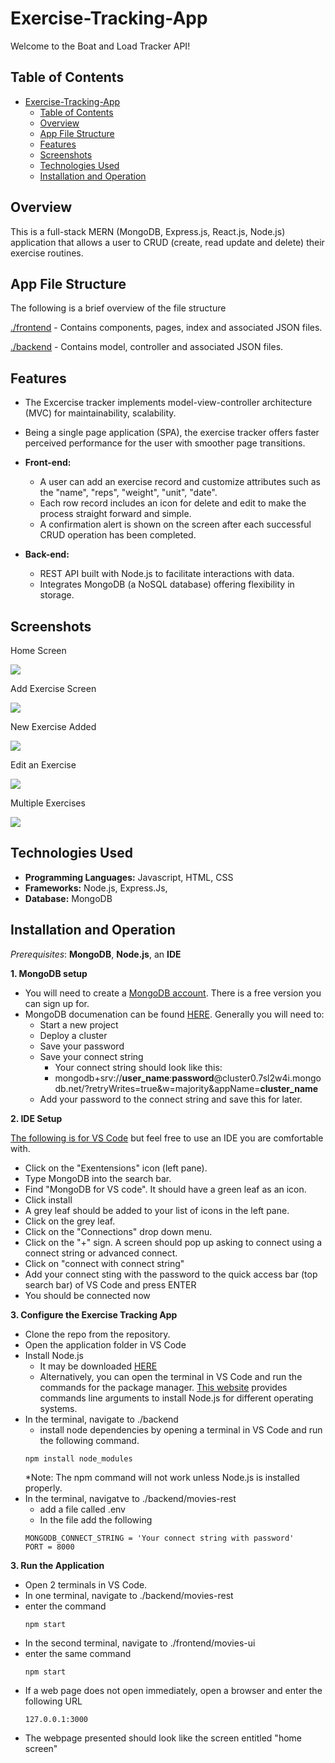 # Exercise-Tracking-App

Welcome to the Boat and Load Tracker API!

## Table of Contents
- [Exercise-Tracking-App](#exercise-tracking-app)
  - [Table of Contents](#table-of-contents)
  - [Overview](#overview)
  - [App File Structure](#app-file-structure)
  - [Features](#features)
  - [Screenshots](#screenshots)
  - [Technologies Used](#technologies-used)
  - [Installation and Operation](#installation-and-operation)
## Overview

This is a full-stack MERN (MongoDB, Express.js, React.js, Node.js) application that allows a user to CRUD (create, read update and delete) their exercise routines.

## App File Structure
The following is a brief overview of the file structure


[./frontend](https://github.com/voyagerfan/Exercise-Tracking-App/tree/main/backend) - Contains components, pages, index and associated JSON files.

[./backend](https://github.com/voyagerfan/Exercise-Tracking-App/tree/main/frontend) - Contains model, controller and associated JSON files.

## Features
* The Excercise tracker implements model-view-controller architecture (MVC) for maintainability, scalability. 
* Being a single page application (SPA), the exercise tracker offers faster perceived performance for the user with smoother page transitions.

* **Front-end:**
  * A user can add an exercise record and customize attributes such as the "name", "reps", "weight", "unit", "date".
  * Each row record includes an icon for delete and edit to make the process straight forward and simple.
  * A confirmation alert is shown on the screen after each successful CRUD operation has been completed.
  
* **Back-end:**
  * REST API built with Node.js to facilitate interactions with data.
  * Integrates MongoDB (a NoSQL database) offering flexibility in storage.  

## Screenshots
Home Screen

![](./screenshots/homescreen.png)

Add Exercise Screen

![](./screenshots/add_exercise_screen.png)

New Exercise Added

![](./screenshots/new_exercise_added.png)

Edit an Exercise

![](./screenshots/update_screen.png)

Multiple Exercises

![](./screenshots/multiple_entries.png)



## Technologies Used

- **Programming Languages:** Javascript, HTML, CSS 
- **Frameworks:** Node.js, Express.Js, 
- **Database:** MongoDB

## Installation and Operation

*Prerequisites*: **MongoDB**, **Node.js**, an **IDE**

**1. MongoDB setup**
* You will need to create a [MongoDB account](https://account.mongodb.com/account/login). There is a free version you can sign up for.
* MongoDB documenation can be found [HERE](https://www.mongodb.com/docs/atlas/getting-started/?_ga=2.42031591.393924942.1718915988-924210838.1718915988&_gac=1.55707609.1718931935.CjwKCAjwps-zBhAiEiwALwsVYUhT__z-AiKBSj7jQbqW2niZsWsHbx0h1hWaw1SpILlvYBZteqeR5RoCkdYQAvD_BwE). Generally you will need to:
  * Start a new project
  * Deploy a cluster
  * Save your password
  * Save your connect string
    * Your connect string should look like this:
    * mongodb+srv://**user_name**:**password**@cluster0.7sl2w4i.mongodb.net/?retryWrites=true&w=majority&appName=**cluster_name**
  * Add your password to the connect string and save this for later.

**2. IDE Setup**

<u style="text-decoration: underline;">The following is for VS Code</u> but feel free to use an IDE you are comfortable with.

* Click on the "Exentensions" icon (left pane).
* Type MongoDB into the search bar. 
* Find "MongoDB for VS code". It should have a green leaf as an icon.
* Click install
* A grey leaf should be added to your list of icons in the left pane.
* Click on the grey leaf.
* Click on the "Connections" drop down menu.
* Click on the "+" sign. A screen should pop up asking to connect using a connect string or advanced connect.
* Click on "connect with connect string" 
* Add your connect sting with the password to the quick access bar (top search bar) of VS Code and press ENTER
* You should be connected now

**3. Configure the Exercise Tracking App**
* Clone the repo from the repository.
* Open the application folder in VS Code
* Install Node.js
  * It may be downloaded [HERE](https://nodejs.org/en/download/source-code)
  * Alternatively, you can open the terminal in VS Code and run the commands for the package manager. [This website](https://nodejs.org/en/download/package-manager) provides commands line arguments to install Node.js for different operating systems.
* In the terminal, navigate to ./backend
  * install node dependencies by opening a terminal in VS Code and run the following command.
   ```
   npm install node_modules
   ```
   *Note: The npm command will not work unless Node.js is installed properly.
* In the terminal, navigatve to ./backend/movies-rest
  * add a file called .env
  * In the file add the following
   ```
   MONGODB_CONNECT_STRING = 'Your connect string with password' 
   PORT = 8000
   ```

**3. Run the Application**
* Open 2 terminals in VS Code.
* In one terminal, navigate to ./backend/movies-rest
* enter the command
   ```
   npm start
   ```
* In the second terminal, navigate to ./frontend/movies-ui
* enter the same command
   ```
   npm start
   ```
* If a web page does not open immediately, open a browser and enter the following URL
  ```
  127.0.0.1:3000
  ```
* The webpage presented should look like the screen entitled "home screen"
